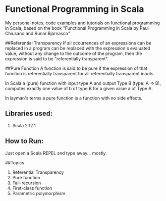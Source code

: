 # Functional Programming in Scala
My personal notes, code examples and tutorials on functional programming in Scala, based on the book "Functional Programming in Scala by Paul Chiusano and Rúnar Bjarnason" 

##Referential Transparency
If all occurrences of an expressions can be replaced in a program can be replaced with the expression's evaluated value, without any change to the outcome of the program, then the expression is said to be "referentially transparent".

##Pure Function
A function is said to be pure if the expression of that function is referentially transparent for all referentially transparent inouts.

In Scala a (pure) function with input type A and output Type B (type: A => B), computes exactly one value of b of type B for a given value a of Type A.

In layman's terms a pure function is a function with no side effects.


## Libraries used:
1. Scala 2.12.1

## How to Run:
Just open a Scala REPEL and type away... mostly.

##Topics
1. Referential Transparency
2. Pure function
3. Tail-recursion
4. First-class function
5. Parametric polymorphism